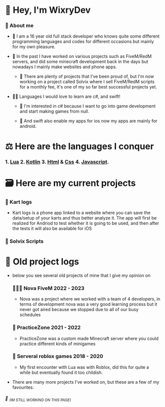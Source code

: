 # 👋 Hey, I'm WixryDev

### 🚀 About me
- 👦 I am a 16 year old full stack developer who knows quite some different programming languages ​​and codes for different occasions but mainly for my own pleasure.

- 📜 In the past I have worked on various projects such as FiveM/RedM servers, and did some minecraft development back in the days but nowadays I mainly make websites and phone apps.

  - 🥇 There are plenty of projects that I've been proud of, but I'm now working on a project called Solvix where I sell FiveM/RedM scripts for a monthly fee, it's one of my so far best successful projects yet.

- 👨‍🎓 Languages I would love to learn are c#, and swift!

  - 🧠 I'm interested in c# because I want to go into game development and start making games from null.

  - 👥 And swift also enable my apps for ios now my apps are mainly for android.

# ⚖️ Here are the languages I conquer

### 1. [Lua](https://www.lua.org/) 2. [Kotlin](https://kotlinlang.org/) 3. [Html](https://www.w3schools.com/howto/howto_make_a_website.asp) & [Css]() 4. [Javascript](https://www.javascript.com/).

# 🗃️ Here are my current projects

  ### 🚙 Kart logs
  
  - Kart logs is a phone app linked to a website where you can save the data/setup of your karts and thus better analyze it. The app will first be realized for Andriod to test whether it is going to be used, and then after the tests it will also be available for iOS
  
  ### 📁 Solvix Scripts

# 📕 Old project logs

- below you see several old projects of mine that I give my opinion on

  ### 🧑‍🤝‍🧑 Nova FiveM 2022 - 2023
  
  - Nova was a project where we worked with a team of 4 developers, in terms of development nova was a very good learning process but it never got aired because we stopped due to all of our busy schedules

  ### 🏹 PracticeZone 2021 - 2022
  
  - PracticeZone was a custom made Minecraft server where you could practice different kinds of minigames

  ### 🔧 Serveral roblox games 2018 - 2020
  
  - My first encounter with Lua was with Roblox, did this for quite a while but eventually found it too childish.

- There are many more projects I've worked on, but these are a few of my favourites.

###### 👷 <sub>(IM STILL WORKING ON THIS PAGE)</sub>
